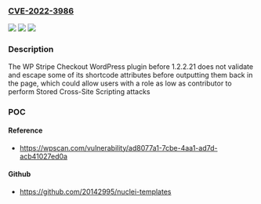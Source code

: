 ### [CVE-2022-3986](https://cve.mitre.org/cgi-bin/cvename.cgi?name=CVE-2022-3986)
![](https://img.shields.io/static/v1?label=Product&message=WP%20Stripe%20Checkout&color=blue)
![](https://img.shields.io/static/v1?label=Version&message=%3D%200%20&color=brighgreen)
![](https://img.shields.io/static/v1?label=Vulnerability&message=CWE-79%20Cross-Site%20Scripting%20(XSS)&color=brighgreen)

### Description

The WP Stripe Checkout WordPress plugin before 1.2.2.21 does not validate and escape some of its shortcode attributes before outputting them back in the page, which could allow users with a role as low as contributor to perform Stored Cross-Site Scripting attacks

### POC

#### Reference
- https://wpscan.com/vulnerability/ad8077a1-7cbe-4aa1-ad7d-acb41027ed0a

#### Github
- https://github.com/20142995/nuclei-templates

